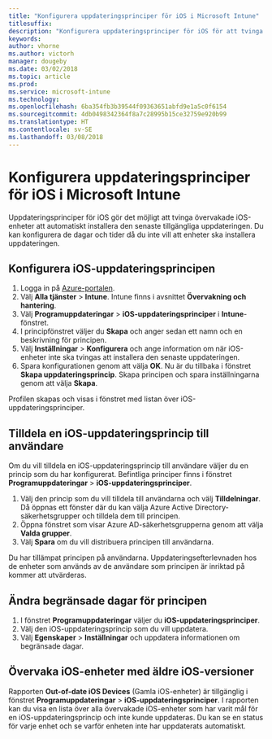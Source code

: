 ```yaml
---
title: "Konfigurera uppdateringsprinciper för iOS i Microsoft Intune"
titlesuffix: 
description: "Konfigurera uppdateringsprinciper för iOS för att tvinga övervakade iOS-enheter att automatiskt installera den senaste tillgängliga uppdateringen."
keywords: 
author: vhorne
ms.author: victorh
manager: dougeby
ms.date: 03/02/2018
ms.topic: article
ms.prod: 
ms.service: microsoft-intune
ms.technology: 
ms.openlocfilehash: 6ba354fb3b39544f09363651abfd9e1a5c0f6154
ms.sourcegitcommit: 4db0498342364f8a7c28995b15ce32759e920b99
ms.translationtype: HT
ms.contentlocale: sv-SE
ms.lasthandoff: 03/08/2018
---
```

# <a name="configure-ios-update-policies-in-microsoft-intune"></a>Konfigurera uppdateringsprinciper för iOS i Microsoft Intune
Uppdateringsprinciper för iOS gör det möjligt att tvinga övervakade iOS-enheter att automatiskt installera den senaste tillgängliga uppdateringen. Du kan konfigurera de dagar och tider då du inte vill att enheter ska installera uppdateringen.

## <a name="configure-the-ios-update-policy"></a>Konfigurera iOS-uppdateringsprincipen
1. Logga in på [Azure-portalen](https://portal.azure.com).
2. Välj **Alla tjänster** > **Intune**. Intune finns i avsnittet **Övervakning och hantering**.
2. Välj **Programuppdateringar** > **iOS-uppdateringsprinciper** i **Intune**-fönstret.
4. I principfönstret väljer du **Skapa** och anger sedan ett namn och en beskrivning för principen.
5. Välj **Inställningar** > **Konfigurera** och ange information om när iOS-enheter inte ska tvingas att installera den senaste uppdateringen.
6. Spara konfigurationen genom att välja **OK**. Nu är du tillbaka i fönstret **Skapa uppdateringsprincip**. Skapa principen och spara inställningarna genom att välja **Skapa**.

Profilen skapas och visas i fönstret med listan över iOS-uppdateringsprinciper.

## <a name="assign-an-ios-update-policy-to-users"></a>Tilldela en iOS-uppdateringsprincip till användare
Om du vill tilldela en iOS-uppdateringsprincip till användare väljer du en princip som du har konfigurerat. Befintliga principer finns i fönstret **Programuppdateringar** > **iOS-uppdateringsprinciper**.
1. Välj den princip som du vill tilldela till användarna och välj **Tilldelningar**. Då öppnas ett fönster där du kan välja Azure Active Directory-säkerhetsgrupper och tilldela dem till principen.
2. Öppna fönstret som visar Azure AD-säkerhetsgrupperna genom att välja **Valda grupper**.
3. Välj **Spara** om du vill distribuera principen till användarna.

Du har tillämpat principen på användarna. Uppdateringsefterlevnaden hos de enheter som används av de användare som principen är inriktad på kommer att utvärderas.

## <a name="change-the-restricted-days-for-the-policy"></a>Ändra begränsade dagar för principen
1. I fönstret **Programuppdateringar** väljer du **iOS-uppdateringsprinciper**.
2. Välj den iOS-uppdateringsprincip som du vill uppdatera.
3. Välj **Egenskaper** > **Inställningar** och uppdatera informationen om begränsade dagar.

## <a name="monitor-ios-devices-with-older-ios-versions"></a>Övervaka iOS-enheter med äldre iOS-versioner
<!-- 1352223 -->
Rapporten **Out-of-date iOS Devices** (Gamla iOS-enheter) är tillgänglig i fönstret **Programuppdateringar** > **iOS-uppdateringsprinciper**. I rapporten kan du visa en lista över alla övervakade iOS-enheter som har varit mål för en iOS-uppdateringsprincip och inte kunde uppdateras. Du kan se en status för varje enhet och se varför enheten inte har uppdaterats automatiskt.
